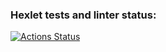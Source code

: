 ### Hexlet tests and linter status:
[![Actions Status](https://github.com/sound-round/fullstack-javascript-project-44/workflows/hexlet-check/badge.svg)](https://github.com/sound-round/fullstack-javascript-project-44/actions)